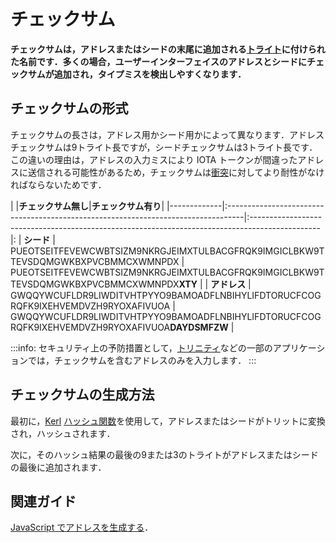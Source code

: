 # チェックサム
<!-- # Checksums -->

**チェックサムは，アドレスまたはシードの末尾に追加される[トライト](../introduction/ternary.md)に付けられた名前です．多くの場合，ユーザーインターフェイスのアドレスとシードにチェックサムが追加され，タイプミスを検出しやすくなります．**
<!-- **A checksum is the name given to the [trytes](../introduction/ternary.md) that are appended to the end of an address or a seed. Checksums are often appended to addresses and seeds in user interfaces to help you to detect typos.** -->

## チェックサムの形式
<!-- ## Checksum format -->

チェックサムの長さは，アドレス用かシード用かによって異なります．アドレスチェックサムは9トライト長ですが，シードチェックサムは3トライト長です．この違いの理由は，アドレスの入力ミスにより IOTA トークンが間違ったアドレスに送信される可能性があるため，チェックサムは[衝突](https://en.wikipedia.org/wiki/Collision_(computer_science))に対してより耐性がなければならないためです．
<!-- The length of a checksum depends on whether it's for an address or a seed. Address checksums are 9 trytes long, whereas seed checksums are 3 trytes long. The reason for this difference is that mistyping an address can lead to sending IOTA tokens to the wrong address, so the checksum must be more resistant to [collisions](https://en.wikipedia.org/wiki/Collision_(computer_science)). -->

|             |**チェックサム無し**|**チェックサム有り**|
|-------------|:----------------------------------------------------------------------------------|:-----------------------------------------------------------------------------------------------|:
| **シード**    | PUEOTSEITFEVEWCWBTSIZM9NKRGJEIMXTULBACGFRQK9IMGICLBKW9TTEVSDQMGWKBXPVCBMMCXWMNPDX | PUEOTSEITFEVEWCWBTSIZM9NKRGJEIMXTULBACGFRQK9IMGICLBKW9TTEVSDQMGWKBXPVCBMMCXWMNPDX**XTY**       |
| **アドレス** | GWQQYWCUFLDR9LIWDITVHTPYYO9BAMOADFLNBIHYLIFDTORUCFCOGRQFK9IXEHVEMDVZH9RYOXAFIVUOA | GWQQYWCUFLDR9LIWDITVHTPYYO9BAMOADFLNBIHYLIFDTORUCFCOGRQFK9IXEHVEMDVZH9RYOXAFIVUOA**DAYDSMFZW** |

:::info:
セキュリティ上の予防措置として，[トリニティ](root://wallets/0.1/trinity/introduction/overview.md)などの一部のアプリケーションでは，チェックサムを含むアドレスのみを入力します．
:::
<!-- :::info: -->
<!-- As a security precaution, some applications such as [Trinity](root://wallets/0.1/trinity/introduction/overview.md) allow you to enter only addresses that include a checksum. -->
<!-- ::: -->

## チェックサムの生成方法
<!-- ## How checksums are generated -->

最初に，[Kerl](https://github.com/iotaledger/kerl) [ハッシュ関数](https://en.wikipedia.org/wiki/Hash_function)を使用して，アドレスまたはシードがトリットに変換され，ハッシュされます．
<!-- First, the address or the seed is converted to trits and hashed, using the [Kerl](https://github.com/iotaledger/kerl) [hash function](https://en.wikipedia.org/wiki/Hash_function). -->

次に，そのハッシュ結果の最後の9または3のトライトがアドレスまたはシードの最後に追加されます．
<!-- Then, the last 9 or 3 trytes of the resulting hash are appended to the end of the address or seed. -->

## 関連ガイド
<!-- ## Related guides -->

[JavaScript でアドレスを生成する](root://client-libraries/0.1/how-to-guides/js/generate-an-address.md)．
<!-- [Generate an address in JavaScript](root://client-libraries/0.1/how-to-guides/js/generate-an-address.md). -->
